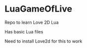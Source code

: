 # LuaGameOfLive
Repo to learn Love 2D Lua

Has basic Lua files

Need to install Love2d for this to work
